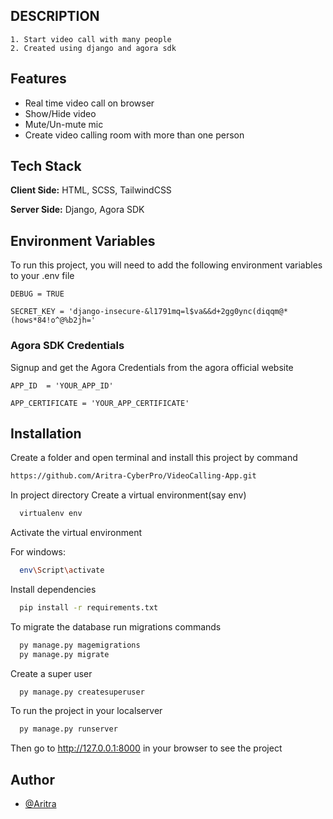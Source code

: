 ## DESCRIPTION
    1. Start video call with many people
    2. Created using django and agora sdk
## Features

- Real time video call on browser
- Show/Hide video
- Mute/Un-mute mic
- Create video calling room with more than one person
## Tech Stack

**Client Side:** HTML, SCSS, TailwindCSS

**Server Side:** Django, Agora SDK


## Environment Variables

To run this project, you will need to add the following environment variables to your .env file

`DEBUG = TRUE`

`SECRET_KEY = 'django-insecure-&l1791mq=l$va&&d+2gg0ync(diqqm@*(hows*84!o^@%b2jh='`

### Agora SDK Credentials
Signup and get the Agora Credentials from the agora official website

`APP_ID  = 'YOUR_APP_ID'`

`APP_CERTIFICATE = 'YOUR_APP_CERTIFICATE'`

## Installation

Create a folder and open terminal and install this project by
command 
```bash
https://github.com/Aritra-CyberPro/VideoCalling-App.git
```
In project directory Create a virtual environment(say env)

```bash
  virtualenv env

```
Activate the virtual environment

For windows:
```bash
  env\Script\activate

```
Install dependencies
```bash
  pip install -r requirements.txt

```
To migrate the database run migrations commands
```bash
  py manage.py magemigrations
  py manage.py migrate

```

Create a super user
```bash
  py manage.py createsuperuser

```

To run the project in your localserver
```bash
  py manage.py runserver

```
Then go to http://127.0.0.1:8000 in your browser to see the project

## Author

- [@Aritra](https://github.com/Aritra-CyberPro)

